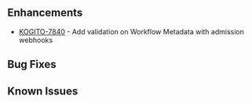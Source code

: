 <!-- Keep them in alphabetical order -->
## Enhancements
- [KOGITO-7840](https://issues.redhat.com/browse/KOGITO-7840) - Add validation on Workflow Metadata with admission webhooks

## Bug Fixes

## Known Issues

